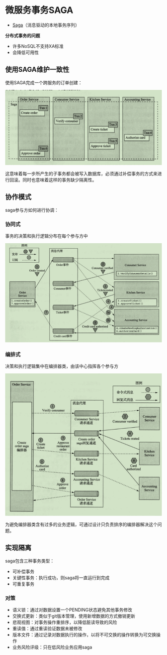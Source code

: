 # 微服务事务SAGA

- [Saga](/软件工程/架构/系统设计/分布式事务.md#SAGA)（消息驱动的本地事务序列）

**分布式事务的问题**

- 许多NoSQL不支持XA标准
- 会降低可用性

## 使用SAGA维护一致性

使用SAGA完成一个跨服务的订单创建：

![屏幕截图 2021-01-21 111838](/assets/屏幕截图%202021-01-21%20111838.png)

这意味着每一步所产生的子事务都会被写入数据库，必须通过补偿事务的方式来进行回滚。同时也意味着这样的事务缺少隔离性。

## 协作模式

saga参与方如何进行协调：

### 协同式

事务的决策和执行逻辑分布在每个参与方中

![屏幕截图 2021-01-21 112848](/assets/屏幕截图%202021-01-21%20112848.png)

### 编排式

决策和执行逻辑集中在编排器类，由该中心指挥各个参与方

![屏幕截图 2021-01-21 141422](/assets/屏幕截图%202021-01-21%20141422.png)

为避免编排器类含有过多的业务逻辑，可通过设计只负责排序的编排器解决这个问题。

## 实现隔离

saga包含三种事务类型：

- 可补偿事务
- 关键性事务：执行成功，则saga将一直运行到完成
- 可重复事务

### 对策

- 语义锁：通过对数据设置一个PENDING状态避免其他事务修改
- 交换式更新：类似于git版本管理，使用新增数据的方式撤销更新
- 悲观视图：对事务操作重排序，以降低脏读导致的风险
- 重读值：通过重读验证数据未被修改
- 版本文件：通过记录对数据执行的操作，以将不可交换的操作转换为可交换操作
- 业务风险评级：只在低风险业务应用saga
